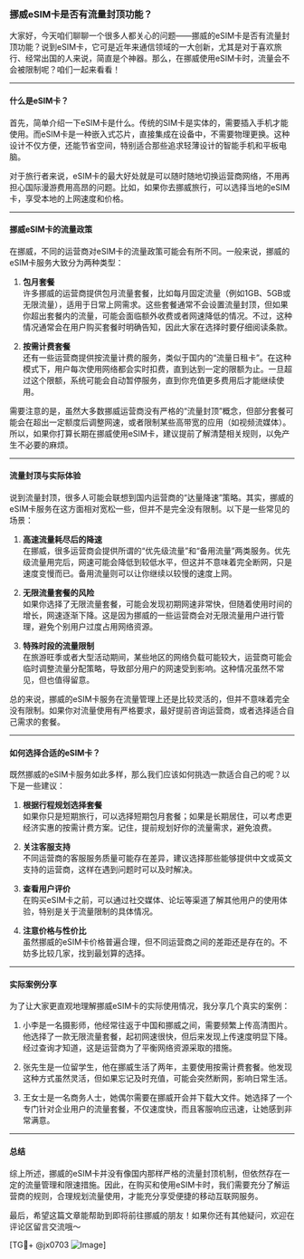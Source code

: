 ### 挪威eSIM卡是否有流量封顶功能？

大家好，今天咱们聊聊一个很多人都关心的问题——挪威的eSIM卡是否有流量封顶功能？说到eSIM卡，它可是近年来通信领域的一大创新，尤其是对于喜欢旅行、经常出国的人来说，简直是个神器。那么，在挪威使用eSIM卡时，流量会不会被限制呢？咱们一起来看看！

---

#### 什么是eSIM卡？

首先，简单介绍一下eSIM卡是什么。传统的SIM卡是实体的，需要插入手机才能使用。而eSIM卡是一种嵌入式芯片，直接集成在设备中，不需要物理更换。这种设计不仅方便，还能节省空间，特别适合那些追求轻薄设计的智能手机和平板电脑。

对于旅行者来说，eSIM卡的最大好处就是可以随时随地切换运营商网络，不用再担心国际漫游费用高昂的问题。比如，如果你去挪威旅行，可以选择当地的eSIM卡，享受本地的上网速度和价格。

---

#### 挪威eSIM卡的流量政策

在挪威，不同的运营商对eSIM卡的流量政策可能会有所不同。一般来说，挪威的eSIM卡服务大致分为两种类型：

1. **包月套餐**  
   许多挪威的运营商提供包月流量套餐，比如每月固定流量（例如1GB、5GB或无限流量），适用于日常上网需求。这些套餐通常不会设置流量封顶，但如果你超出套餐内的流量，可能会面临额外收费或者网速降低的情况。不过，这种情况通常会在用户购买套餐时明确告知，因此大家在选择时要仔细阅读条款。

2. **按需计费套餐**  
   还有一些运营商提供按流量计费的服务，类似于国内的“流量日租卡”。在这种模式下，用户每次使用网络都会实时扣费，直到达到一定的限额为止。一旦超过这个限额，系统可能会自动暂停服务，直到你充值更多费用后才能继续使用。

需要注意的是，虽然大多数挪威运营商没有严格的“流量封顶”概念，但部分套餐可能会在超出一定额度后调整网速，或者限制某些高带宽的应用（如视频流媒体）。所以，如果你打算长期在挪威使用eSIM卡，建议提前了解清楚相关规则，以免产生不必要的麻烦。

---

#### 流量封顶与实际体验

说到流量封顶，很多人可能会联想到国内运营商的“达量降速”策略。其实，挪威的eSIM卡服务在这方面相对宽松一些，但并不是完全没有限制。以下是一些常见的场景：

1. **高速流量耗尽后的降速**  
   在挪威，很多运营商会提供所谓的“优先级流量”和“备用流量”两类服务。优先级流量用完后，网速可能会降低到较低水平，但这并不意味着完全断网，只是速度变慢而已。备用流量则可以让你继续以较慢的速度上网。

2. **无限流量套餐的风险**  
   如果你选择了无限流量套餐，可能会发现初期网速非常快，但随着使用时间的增长，网速逐渐下降。这是因为挪威的一些运营商会对无限流量用户进行管理，避免个别用户过度占用网络资源。

3. **特殊时段的流量限制**  
   在旅游旺季或者大型活动期间，某些地区的网络负载可能较大，运营商可能会临时调整流量分配策略，导致部分用户的网速受到影响。这种情况虽然不常见，但也值得留意。

总的来说，挪威的eSIM卡服务在流量管理上还是比较灵活的，但并不意味着完全没有限制。如果你对流量使用有严格要求，最好提前咨询运营商，或者选择适合自己需求的套餐。

---

#### 如何选择合适的eSIM卡？

既然挪威的eSIM卡服务如此多样，那么我们应该如何挑选一款适合自己的呢？以下是一些建议：

1. **根据行程规划选择套餐**  
   如果你只是短期旅行，可以选择短期包月套餐；如果是长期居住，可以考虑更经济实惠的按需计费方案。记住，提前规划好你的流量需求，避免浪费。

2. **关注客服支持**  
   不同运营商的客服服务质量可能存在差异，建议选择那些能够提供中文或英文支持的运营商，这样在遇到问题时可以及时解决。

3. **查看用户评价**  
   在购买eSIM卡之前，可以通过社交媒体、论坛等渠道了解其他用户的使用体验，特别是关于流量限制的具体情况。

4. **注意价格与性价比**  
   虽然挪威的eSIM卡价格普遍合理，但不同运营商之间的差距还是存在的。不妨多比较几家，找到最划算的选择。

---

#### 实际案例分享

为了让大家更直观地理解挪威eSIM卡的实际使用情况，我分享几个真实的案例：

1. 小李是一名摄影师，他经常往返于中国和挪威之间，需要频繁上传高清图片。他选择了一款无限流量套餐，起初网速很快，但后来发现上传速度明显下降。经过查询才知道，这是运营商为了平衡网络资源采取的措施。

2. 张先生是一位留学生，他在挪威生活了两年，主要使用按需计费套餐。他发现这种方式虽然灵活，但如果忘记及时充值，可能会突然断网，影响日常生活。

3. 王女士是一名商务人士，她偶尔需要在挪威开会并下载大文件。她选择了一个专门针对企业用户的流量套餐，不仅速度快，而且客服响应迅速，让她感到非常满意。

---

#### 总结

综上所述，挪威的eSIM卡并没有像国内那样严格的流量封顶机制，但依然存在一定的流量管理和限速措施。因此，在购买和使用eSIM卡时，我们需要充分了解运营商的规则，合理规划流量使用，才能充分享受便捷的移动互联网服务。

最后，希望这篇文章能帮助到即将前往挪威的朋友！如果你还有其他疑问，欢迎在评论区留言交流哦～  

[TG💪+ @jx0703 ![Image](https://github.com/user-attachments/assets/dbca1d08-cadb-493c-b0ec-ad6f7a83f270)]